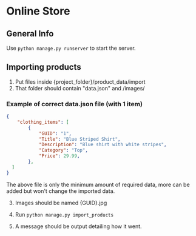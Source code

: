 # Online Store

## General Info

Use ```python manage.py runserver``` to start the server.


## Importing products

1. Put files inside {project_folder}/product_data/import
2. That folder should contain "data.json" and /images/

### Example of correct data.json file (with 1 item)
```JSON
{
    "clothing_items": [
        {
            "GUID": "1",
            "Title": "Blue Striped Shirt",
            "Description": "Blue shirt with white stripes",
            "Category": "Top",
            "Price": 29.99,
        },
  ]
}
```
The above file is only the minimum amount of required data, more can be added but won't change the imported data.

3. Images should be named {GUID}.jpg

4. Run ```python manage.py import_products```

5. A message should be output detailing how it went.
